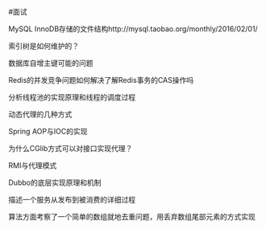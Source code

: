 #面试

MySQL InnoDB存储的文件结构http://mysql.taobao.org/monthly/2016/02/01/

索引树是如何维护的？

数据库自增主键可能的问题

Redis的并发竞争问题如何解决了解Redis事务的CAS操作吗

分析线程池的实现原理和线程的调度过程

动态代理的几种方式

Spring AOP与IOC的实现

为什么CGlib方式可以对接口实现代理？

RMI与代理模式

Dubbo的底层实现原理和机制

描述一个服务从发布到被消费的详细过程

算法方面考察了一个简单的数组就地去重问题，用丢弃数组尾部元素的方式实现
